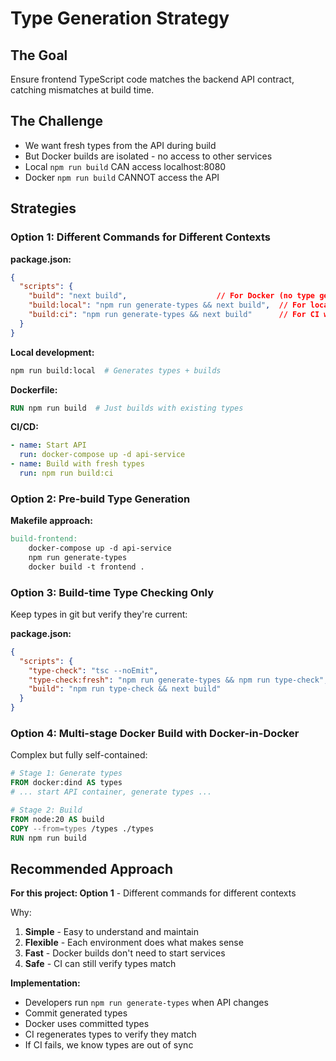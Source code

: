 # Type Generation Strategy

## The Goal
Ensure frontend TypeScript code matches the backend API contract, catching mismatches at build time.

## The Challenge
- We want fresh types from the API during build
- But Docker builds are isolated - no access to other services
- Local `npm run build` CAN access localhost:8080
- Docker `npm run build` CANNOT access the API

## Strategies

### Option 1: Different Commands for Different Contexts

**package.json:**
```json
{
  "scripts": {
    "build": "next build",                    // For Docker (no type gen)
    "build:local": "npm run generate-types && next build",  // For local dev
    "build:ci": "npm run generate-types && next build"      // For CI with API running
  }
}
```

**Local development:**
```bash
npm run build:local  # Generates types + builds
```

**Dockerfile:**
```dockerfile
RUN npm run build  # Just builds with existing types
```

**CI/CD:**
```yaml
- name: Start API
  run: docker-compose up -d api-service
- name: Build with fresh types  
  run: npm run build:ci
```

### Option 2: Pre-build Type Generation

**Makefile approach:**
```makefile
build-frontend:
	docker-compose up -d api-service
	npm run generate-types
	docker build -t frontend .
```

### Option 3: Build-time Type Checking Only

Keep types in git but verify they're current:

**package.json:**
```json
{
  "scripts": {
    "type-check": "tsc --noEmit",
    "type-check:fresh": "npm run generate-types && npm run type-check",
    "build": "npm run type-check && next build"
  }
}
```

### Option 4: Multi-stage Docker Build with Docker-in-Docker

Complex but fully self-contained:
```dockerfile
# Stage 1: Generate types
FROM docker:dind AS types
# ... start API container, generate types ...

# Stage 2: Build
FROM node:20 AS build
COPY --from=types /types ./types
RUN npm run build
```

## Recommended Approach

**For this project: Option 1** - Different commands for different contexts

Why:
1. **Simple** - Easy to understand and maintain
2. **Flexible** - Each environment does what makes sense
3. **Fast** - Docker builds don't need to start services
4. **Safe** - CI can still verify types match

**Implementation:**
- Developers run `npm run generate-types` when API changes
- Commit generated types
- Docker uses committed types
- CI regenerates types to verify they match
- If CI fails, we know types are out of sync